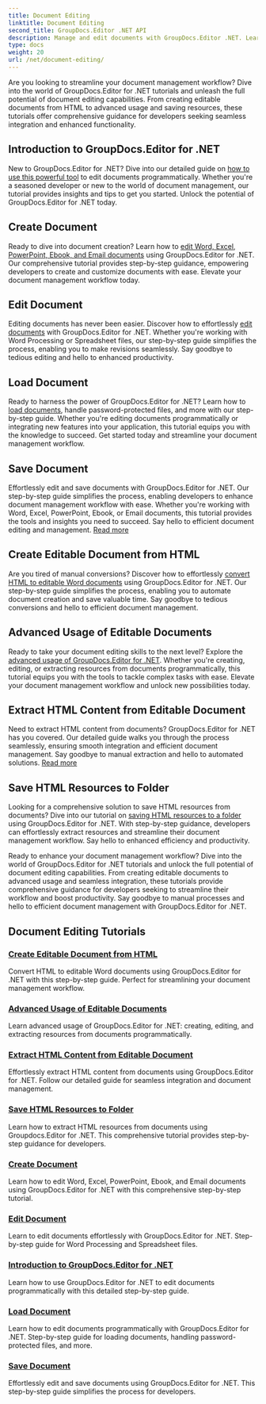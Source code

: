 ```yaml
---
title: Document Editing
linktitle: Document Editing
second_title: GroupDocs.Editor .NET API
description: Manage and edit documents with GroupDocs.Editor .NET. Learn how to create, edit, and save documents with ease. Enhance your document management workflow today!
type: docs
weight: 20
url: /net/document-editing/
---
```


Are you looking to streamline your document management workflow? Dive into the world of GroupDocs.Editor for .NET tutorials and unleash the full potential of document editing capabilities. From creating editable documents from HTML to advanced usage and saving resources, these tutorials offer comprehensive guidance for developers seeking seamless integration and enhanced functionality.

## Introduction to GroupDocs.Editor for .NET

New to GroupDocs.Editor for .NET? Dive into our detailed guide on [how to use this powerful tool](./introduction-groupdocs-editor/) to edit documents programmatically. Whether you're a seasoned developer or new to the world of document management, our tutorial provides insights and tips to get you started. Unlock the potential of GroupDocs.Editor for .NET today.

## Create Document

Ready to dive into document creation? Learn how to [edit Word, Excel, PowerPoint, Ebook, and Email documents](./create-document/) using GroupDocs.Editor for .NET. Our comprehensive tutorial provides step-by-step guidance, empowering developers to create and customize documents with ease. Elevate your document management workflow today.

## Edit Document

Editing documents has never been easier. Discover how to effortlessly [edit documents](./edit-document/) with GroupDocs.Editor for .NET. Whether you're working with Word Processing or Spreadsheet files, our step-by-step guide simplifies the process, enabling you to make revisions seamlessly. Say goodbye to tedious editing and hello to enhanced productivity.


## Load Document

Ready to harness the power of GroupDocs.Editor for .NET? Learn how to [load documents](./load-document/), handle password-protected files, and more with our step-by-step guide. Whether you're editing documents programmatically or integrating new features into your application, this tutorial equips you with the knowledge to succeed. Get started today and streamline your document management workflow.

## Save Document

Effortlessly edit and save documents with GroupDocs.Editor for .NET. Our step-by-step guide simplifies the process, enabling developers to enhance document management workflow with ease. Whether you're working with Word, Excel, PowerPoint, Ebook, or Email documents, this tutorial provides the tools and insights you need to succeed. Say hello to efficient document editing and management. [Read more](./save-document/)

## Create Editable Document from HTML

Are you tired of manual conversions? Discover how to effortlessly [convert HTML to editable Word documents](./create-editable-document-from-html/) using GroupDocs.Editor for .NET. Our step-by-step guide simplifies the process, enabling you to automate document creation and save valuable time. Say goodbye to tedious conversions and hello to efficient document management.

## Advanced Usage of Editable Documents

Ready to take your document editing skills to the next level? Explore the [advanced usage of GroupDocs.Editor for .NET](./advanced-usage-of-editable-documents/). Whether you're creating, editing, or extracting resources from documents programmatically, this tutorial equips you with the tools to tackle complex tasks with ease. Elevate your document management workflow and unlock new possibilities today.

## Extract HTML Content from Editable Document

Need to extract HTML content from documents? GroupDocs.Editor for .NET has you covered. Our detailed guide walks you through the process seamlessly, ensuring smooth integration and efficient document management. Say goodbye to manual extraction and hello to automated solutions. [Read more](./extract-html-content-from-editable-document/)

## Save HTML Resources to Folder

Looking for a comprehensive solution to save HTML resources from documents? Dive into our tutorial on [saving HTML resources to a folder](./save-html-resources-to-folder/) using GroupDocs.Editor for .NET. With step-by-step guidance, developers can effortlessly extract resources and streamline their document management workflow. Say hello to enhanced efficiency and productivity.

Ready to enhance your document management workflow? Dive into the world of GroupDocs.Editor for .NET tutorials and unlock the full potential of document editing capabilities. From creating editable documents to advanced usage and seamless integration, these tutorials provide comprehensive guidance for developers seeking to streamline their workflow and boost productivity. Say goodbye to manual processes and hello to efficient document management with GroupDocs.Editor for .NET. 
## Document Editing Tutorials
### [Create Editable Document from HTML](./create-editable-document-from-html/)
Convert HTML to editable Word documents using GroupDocs.Editor for .NET with this step-by-step guide. Perfect for streamlining your document management workflow.
### [Advanced Usage of Editable Documents](./advanced-usage-of-editable-documents/)
Learn advanced usage of GroupDocs.Editor for .NET: creating, editing, and extracting resources from documents programmatically.
### [Extract HTML Content from Editable Document](./extract-html-content-from-editable-document/)
Effortlessly extract HTML content from documents using GroupDocs.Editor for .NET. Follow our detailed guide for seamless integration and document management.
### [Save HTML Resources to Folder](./save-html-resources-to-folder/)
Learn how to extract HTML resources from documents using Groupdocs.Editor for .NET. This comprehensive tutorial provides step-by-step guidance for developers.
### [Create Document](./create-document/)
Learn how to edit Word, Excel, PowerPoint, Ebook, and Email documents using GroupDocs.Editor for .NET with this comprehensive step-by-step tutorial.
### [Edit Document](./edit-document/)
Learn to edit documents effortlessly with GroupDocs.Editor for .NET. Step-by-step guide for Word Processing and Spreadsheet files.
### [Introduction to GroupDocs.Editor for .NET](./introduction-groupdocs-editor/)
Learn how to use GroupDocs.Editor for .NET to edit documents programmatically with this detailed step-by-step guide.
### [Load Document](./load-document/)
Learn how to edit documents programmatically with GroupDocs.Editor for .NET. Step-by-step guide for loading documents, handling password-protected files, and more.
### [Save Document](./save-document/)
Effortlessly edit and save documents using GroupDocs.Editor for .NET. This step-by-step guide simplifies the process for developers.